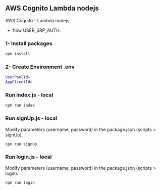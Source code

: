 ## AWS Cognito Lambda nodejs
AWS Cognito - Lambda nodejs
- flow USER_SRP_AUTH.

### 1- Install packages
```bash
npm install
```

### 2- Create Environment .env
```bash
UserPoolId=
AppClientId=
```

### Run index.js - local
```bash
npm run index
```

### Run signUp.js - local
Modify parameters (username, password) in the package.json (scripts > signUp).

```bash
npm run signUp
```

### Run login.js - local
Modify parameters (username, password) in the package.json (scripts > login).
```bash
npm run login
```